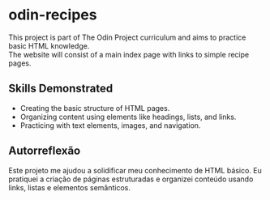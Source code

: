 # odin-recipes

This project is part of The Odin Project curriculum and aims to practice basic HTML knowledge.  
The website will consist of a main index page with links to simple recipe pages.

## Skills Demonstrated

- Creating the basic structure of HTML pages.
- Organizing content using elements like headings, lists, and links.
- Practicing with text elements, images, and navigation.

## Autorreflexão

Este projeto me ajudou a solidificar meu conhecimento de HTML básico. Eu pratiquei a criação de páginas estruturadas e organizei conteúdo usando links, listas e elementos semânticos.
